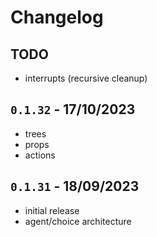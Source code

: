 # Changelog

## TODO
- interrupts (recursive cleanup)

## `0.1.32` - 17/10/2023
- trees
- props
- actions

## `0.1.31` - 18/09/2023
- initial release
- agent/choice architecture